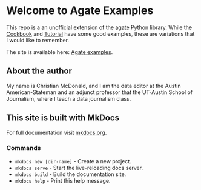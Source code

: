 # Welcome to Agate Examples

This repo is a an unofficial extension of the [agate](http://agate.readthedocs.io/en/1.6.0/) Python library. While the [Cookbook](http://agate.readthedocs.io/en/1.6.0/cookbook.html) and [Tutorial](https://github.com/wireservice/agate/blob/master/tutorial.ipynb) have some good examples, these are variations that I would like to remember.

The site is available here: [Agate examples](http://agate-examples.rtfd.io).

## About the author

My name is Christian McDonald, and I am the data editor at the Austin American-Stateman and an adjunct professor that the UT-Austin School of Journalism, where I teach a data journalism class.

## This site is built with MkDocs

For full documentation visit [mkdocs.org](http://mkdocs.org).

### Commands

* `mkdocs new [dir-name]` - Create a new project.
* `mkdocs serve` - Start the live-reloading docs server.
* `mkdocs build` - Build the documentation site.
* `mkdocs help` - Print this help message.

